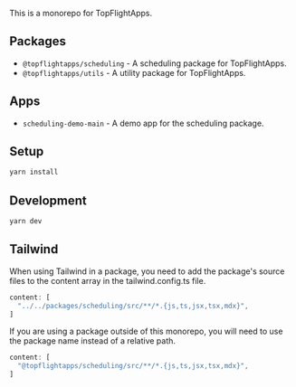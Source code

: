 This is a monorepo for TopFlightApps.

## Packages

- `@topflightapps/scheduling` - A scheduling package for TopFlightApps.
- `@topflightapps/utils` - A utility package for TopFlightApps.

## Apps

- `scheduling-demo-main` - A demo app for the scheduling package.

## Setup

```bash
yarn install
```

## Development

```bash
yarn dev
```

## Tailwind

When using Tailwind in a package, you need to add the package's source files to the content array in the tailwind.config.ts file.

```ts
content: [
  "../../packages/scheduling/src/**/*.{js,ts,jsx,tsx,mdx}",
]
```

If you are using a package outside of this monorepo, you will need to use the package name instead of a relative path.

```ts
content: [
  "@topflightapps/scheduling/src/**/*.{js,ts,jsx,tsx,mdx}",
]
```
